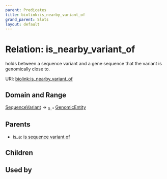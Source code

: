 ```yaml
---
parent: Predicates
title: biolink:is_nearby_variant_of
grand_parent: Slots
layout: default
---
```


# Relation: is_nearby_variant_of


holds between a sequence variant and a gene sequence that the variant is genomically close to.

URI: [biolink:is_nearby_variant_of](https://w3id.org/biolink/vocab/is_nearby_variant_of)

## Domain and Range

[SequenceVariant](SequenceVariant.md) ->  <sub>0..\*</sub> [GenomicEntity](GenomicEntity.md)

## Parents

 *  is_a: [is sequence variant of](is_sequence_variant_of.md)

## Children


## Used by

